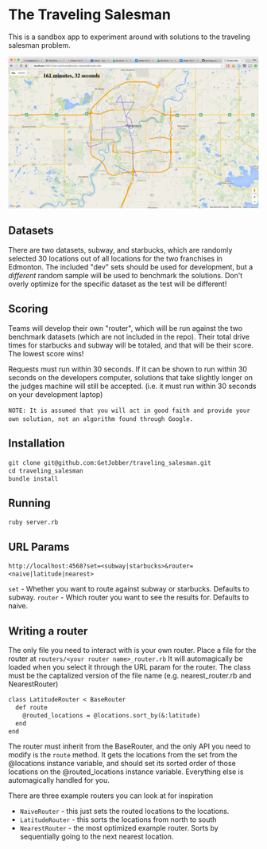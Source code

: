 # The Traveling Salesman
This is a sandbox app to experiment around with solutions to the traveling salesman problem.

![Read more words!](images/Simple_Map.jpg)

## Datasets
There are two datasets, subway, and starbucks, which are randomly selected 30 locations out of all locations for the two franchises in Edmonton.  The included "dev" sets should be used for development, but a *different* random sample will be used to benchmark the solutions.  Don't overly optimize for the specific dataset as the test will be different!

## Scoring
Teams will develop their own "router", which will be run against the two benchmark datasets (which are not included in the repo).  Their total drive times for starbucks and subway will be totaled, and that will be their score.  The lowest score wins!

Requests must run within 30 seconds.  If it can be shown to run within 30 seconds on the developers computer, solutions that take slightly longer on the judges machine will still be accepted. (i.e. it must run within 30 seconds on your development laptop)

`NOTE: It is assumed that you will act in good faith and provide your own solution, not an algorithm found through Google.`

## Installation
```
git clone git@github.com:GetJobber/traveling_salesman.git
cd traveling_salesman
bundle install
```

## Running
```
ruby server.rb
```

## URL Params
```
http://localhost:4568?set=<subway|starbucks>&router=<naive|latitude|nearest>
```

`set` - Whether you want to route against subway or starbucks. Defaults to subway.
`router` - Which router you want to see the results for. Defaults to naive.

## Writing a router
The only file you need to interact with is your own router.  Place a file for the router at `routers/<your router name>_router.rb`  It will automagically be loaded when you select it through the URL param for the router.  The class must be the captalized version of the file name (e.g. nearest_router.rb and NearestRouter)

```
class LatitudeRouter < BaseRouter
  def route
    @routed_locations = @locations.sort_by(&:latitude)
  end
end
```

The router must inherit from the BaseRouter, and the only API you need to modify is the `route` method.  It gets the locations from the set from the @locations instance variable, and should set its sorted order of those locations on the @routed_locations instance variable.  Everything else is automagically handled for you.

There are three example routers you can look at for inspiration
- `NaiveRouter` - this just sets the routed locations to the locations.
- `LatitudeRouter` - this sorts the locations from north to south
- `NearestRouter` - the most optimized example router.  Sorts by sequentially going to the next nearest location.
